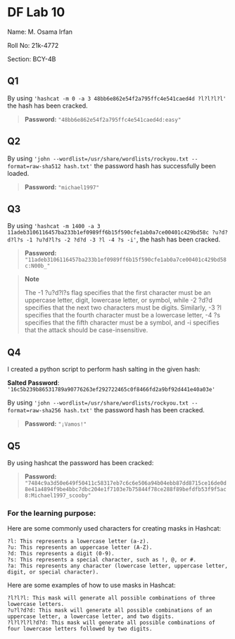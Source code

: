 # DF Lab 10
Name: M. Osama Irfan

Roll No: 21k-4772

Section: BCY-4B

## Q1
By using `'hashcat -m 0 -a 3 48bb6e862e54f2a795ffc4e541caed4d ?l?l?l?l'` the hash has been cracked.
> **Password:** `"48bb6e862e54f2a795ffc4e541caed4d:easy"`

## Q2
By using `'john --wordlist=/usr/share/wordlists/rockyou.txt --format=raw-sha512 hash.txt'` the password hash has successfully been loaded.
> **Password:** `"michael1997"`

## Q3
By using `'hashcat -m 1400 -a 3 11adeb3106116457ba233b1ef0989ff6b15f590cfe1ab0a7ce00401c429bd58c ?u?d?d?l?s -1 ?u?d?l?s -2 ?d?d -3 ?l -4 ?s -i'`, the hash has been cracked.
> **Password:** `"11adeb3106116457ba233b1ef0989ff6b15f590cfe1ab0a7ce00401c429bd58c:N00b_"`

> **Note**
> 
> The -1 ?u?d?l?s flag specifies that the first character must be an uppercase letter, digit, lowercase letter, or symbol, while -2 ?d?d specifies that the next two characters must be digits. Similarly, -3 ?l specifies that the fourth character must be a lowercase letter, -4 ?s specifies that the fifth character must be a symbol, and -i specifies that the attack should be case-insensitive.

## Q4
I created a python script to perform hash salting in the given hash:

**Salted Password**: ``'16c5b239b86531789a90776263ef292722465c0f8466fd2a9bf92d441e40a03e'``

By using `'john --wordlist=/usr/share/wordlists/rockyou.txt --format=raw-sha256 hash.txt'` the password hash has been cracked.
> **Password:** `"¡Vamos!"`

## Q5
By using hashcat the password has been cracked:
> **Password:** `"7484c9a3d50e649f50411c58317eb7c6c6e506a94b04ebb87dd8715ce16de0d8e41a4894f9be4bbc7dbc204e1f7103e7b75844f78ce288f89befdfb53f9f5ac8:Michael1997_scooby"`

### For the learning purpose:

Here are some commonly used characters for creating masks in Hashcat:

    ?l: This represents a lowercase letter (a-z).
    ?u: This represents an uppercase letter (A-Z).
    ?d: This represents a digit (0-9).
    ?s: This represents a special character, such as !, @, or #.
    ?a: This represents any character (lowercase letter, uppercase letter, digit, or special character).

Here are some examples of how to use masks in Hashcat:

    ?l?l?l: This mask will generate all possible combinations of three lowercase letters.
    ?u?l?d?d: This mask will generate all possible combinations of an uppercase letter, a lowercase letter, and two digits.
    ?l?l?l?l?d?d: This mask will generate all possible combinations of four lowercase letters followed by two digits.

